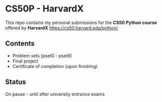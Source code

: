 # CS50P - HarvardX

This repo contains my personal submissions for the **CS50 Python course** offered by **HarvardX**
https://cs50.harvard.edu/python/

## Contents
- Problem sets (pset0 - pset8)
- Final project
- Certificate of completion (upon finishing)

## Status
On pause - until after university entrance exams
